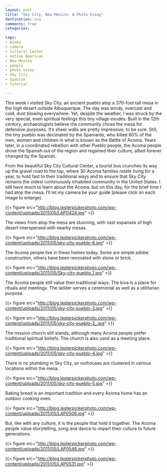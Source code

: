 ```yaml
---
layout: post
title: "Sky City, New Mexico: A Photo Essay"
destination: usa
comments: true
categories:

tags:
- Acoma
- camera
- Cultural Center
- native American
- New Mexico
- people
- photo essay
- Sky City
- Spanish
- Tutorial

---
```

This week I visited Sky City, an ancient pueblo atop a 370-foot tall mesa in the high desert outside Albuquerque. The day was windy, overcast and cold, dust blowing everywhere. Yet, despite the weather, I was struck by the very special, even spiritual feelings this tiny village exudes. Built in the 12th century, archaeologists believe the community chose the mesa for defensive purposes. It’s sheer walls are pretty impressive, to be sure. Still, the tiny pueblo was decimated by the Spaniards, who killed 90% of the men, women and children in what is known as the Battle of Acoma. Years later, in a coordinated rebellion with other Pueblo people, the Acoma people drove the Spanish out of the region and regained their culture, albeit forever changed by the Spanish.

From the beautiful Sky City Cultural Center, a tourist bus crunches its way up the gravel road to the top, where 30 Acoma families rotate living for a year, to hold fast to their traditional ways and to ensure that Sky City remains the oldest continuously inhabited community in the United States. I still have much to learn about the Acoma, but on this day, for the brief time I had atop the mesa, I’ll let my camera be your guide (please click on each image to enlarge).

{{< figure src="http://blog.lesterpickerphoto.com/wp-content/uploads/2011/05/LAP0424.jpg" >}}

The views from atop the mesa are stunning, with vast expanses of high desert interspersed with nearby mesas.

{{< figure src="http://blog.lesterpickerphoto.com/wp-content/uploads/2011/05/sky-city-pueblo-6.jpg" >}}

The Acoma people live in these homes today. Some are simple adobe construction, others have been renovated with stone or brick.

{{< figure src="http://blog.lesterpickerphoto.com/wp-content/uploads/2011/05/Sky-city-pueblo_1.jpg" >}}

The Acoma people still value their traditional ways. The kiva is a place for rituals and meetings. The ladder serves a ceremonial as well as a utilitarian purpose.

{{< figure src="http://blog.lesterpickerphoto.com/wp-content/uploads/2011/05/sky-city-pueblo-3.jpg" >}}

{{< figure src="http://blog.lesterpickerphoto.com/wp-content/uploads/2011/05/sky-city-pueblo-2_.jpg" >}}

The mission church still stands, although many Acoma people prefer traditional spiritual beliefs. The church is also used as a meeting place.

{{< figure src="http://blog.lesterpickerphoto.com/wp-content/uploads/2011/05/sky-city-pueblo-4.jpg" >}}

There is no plumbing in Sky City, so outhouses are clustered in various locations within the mesa.

{{< figure src="http://blog.lesterpickerphoto.com/wp-content/uploads/2011/05/sky-city-pueblo-5.jpg" >}}

Baking bread is an important tradition and every Acoma home has an outdoor cooking oven.

{{< figure src="http://blog.lesterpickerphoto.com/wp-content/uploads/2011/05/LAP0506.jpg" >}}

But, like with any culture, it is the people that hold it together. The Acoma people value storytelling, song and dance to impart their culture to future generations. 

{{< figure src="http://blog.lesterpickerphoto.com/wp-content/uploads/2011/05/LAP0546.jpg" >}}

{{< figure src="http://blog.lesterpickerphoto.com/wp-content/uploads/2011/05/LAP0531.jpg" >}}
